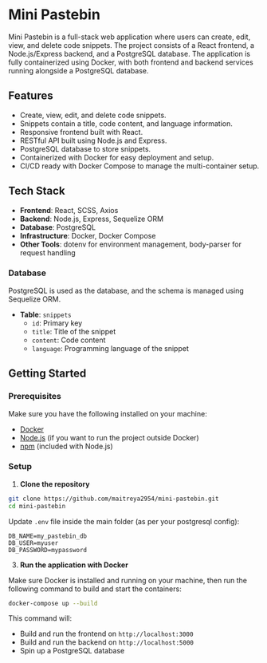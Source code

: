 # Mini Pastebin

Mini Pastebin is a full-stack web application where users can create, edit, view, and delete code snippets. The project consists of a React frontend, a Node.js/Express backend, and a PostgreSQL database. The application is fully containerized using Docker, with both frontend and backend services running alongside a PostgreSQL database.

## Features

- Create, view, edit, and delete code snippets.
- Snippets contain a title, code content, and language information.
- Responsive frontend built with React.
- RESTful API built using Node.js and Express.
- PostgreSQL database to store snippets.
- Containerized with Docker for easy deployment and setup.
- CI/CD ready with Docker Compose to manage the multi-container setup.

## Tech Stack

- **Frontend**: React, SCSS, Axios
- **Backend**: Node.js, Express, Sequelize ORM
- **Database**: PostgreSQL
- **Infrastructure**: Docker, Docker Compose
- **Other Tools**: dotenv for environment management, body-parser for request handling

### Database

PostgreSQL is used as the database, and the schema is managed using Sequelize ORM.

- **Table**: `snippets`
  - `id`: Primary key
  - `title`: Title of the snippet
  - `content`: Code content
  - `language`: Programming language of the snippet

## Getting Started

### Prerequisites

Make sure you have the following installed on your machine:

- [Docker](https://www.docker.com/get-started)
- [Node.js](https://nodejs.org/) (if you want to run the project outside Docker)
- [npm](https://www.npmjs.com/get-npm) (included with Node.js)
  
### Setup

1. **Clone the repository**

```bash
git clone https://github.com/maitreya2954/mini-pastebin.git
cd mini-pastebin
```

Update `.env` file inside the main folder (as per your postgresql config):

```env
DB_NAME=my_pastebin_db
DB_USER=myuser
DB_PASSWORD=mypassword
```


3. **Run the application with Docker**

Make sure Docker is installed and running on your machine, then run the following command to build and start the containers:

```bash
docker-compose up --build
```

This command will:
- Build and run the frontend on `http://localhost:3000`
- Build and run the backend on `http://localhost:5000`
- Spin up a PostgreSQL database